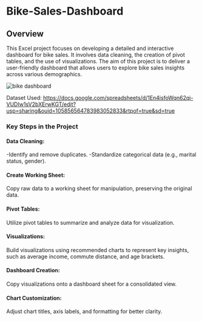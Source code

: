 # Bike-Sales-Dashboard

## Overview
This Excel project focuses on developing a detailed and interactive dashboard for bike sales. It involves data cleaning, the creation of pivot tables, and the use of visualizations. The aim of this project is to deliver a user-friendly dashboard that allows users to explore bike sales insights across various demographics.

![bike dashboard](https://github.com/Stanley-Chiedozie/Bike-Sales-Dashboard/assets/167625446/cf24e997-fbc2-462a-bae9-cd540fdb1710)

Dataset Used: https://docs.google.com/spreadsheets/d/1En4isfoWqn62qi-VUDIw1sV2bXErwKGT/edit?usp=sharing&ouid=105856564783983052833&rtpof=true&sd=true

### Key Steps in the Project
#### Data Cleaning:

-Identify and remove duplicates.
-Standardize categorical data (e.g., marital status, gender).

#### Create Working Sheet:

Copy raw data to a working sheet for manipulation, preserving the original data.

#### Pivot Tables:

Utilize pivot tables to summarize and analyze data for visualization.

#### Visualizations:

Build visualizations using recommended charts to represent key insights, such as average income, commute distance, and age brackets.

#### Dashboard Creation:

Copy visualizations onto a dashboard sheet for a consolidated view.

#### Chart Customization:

Adjust chart titles, axis labels, and formatting for better clarity.

